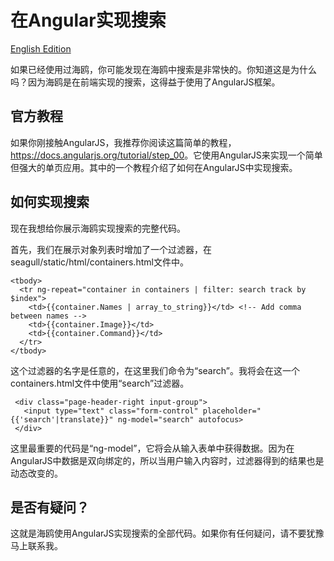 
# 在Angular实现搜索

[English Edition](2014-10-22-implement-search-in-angular.md)

如果已经使用过海鸥，你可能发现在海鸥中搜索是非常快的。你知道这是为什么吗？因为海鸥是在前端实现的搜索，这得益于使用了AngularJS框架。

## 官方教程

如果你刚接触AngularJS，我推荐你阅读这篇简单的教程，<https://docs.angularjs.org/tutorial/step_00>。它使用AngularJS来实现一个简单但强大的单页应用。其中的一个教程介绍了如何在AngularJS中实现搜索。

## 如何实现搜索

现在我想给你展示海鸥实现搜索的完整代码。

首先，我们在展示对象列表时增加了一个过滤器，在seagull/static/html/containers.html文件中。

```
<tbody>
  <tr ng-repeat="container in containers | filter: search track by $index">
    <td>{{container.Names | array_to_string}}</td> <!-- Add comma between names -->
    <td>{{container.Image}}</td>
    <td>{{container.Command}}</td>
  </tr>
</tbody>
```

这个过滤器的名字是任意的，在这里我们命令为“search”。我将会在这一个containers.html文件中使用“search”过滤器。

```
 <div class="page-header-right input-group">
   <input type="text" class="form-control" placeholder="{{'search'|translate}}" ng-model="search" autofocus>
 </div>
```

这里最重要的代码是“ng-model”，它将会从输入表单中获得数据。因为在AngularJS中数据是双向绑定的，所以当用户输入内容时，过滤器得到的结果也是动态改变的。

## 是否有疑问？

这就是海鸥使用AngularJS实现搜索的全部代码。如果你有任何疑问，请不要犹豫马上联系我。
